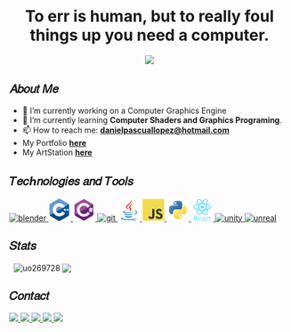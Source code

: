 <h1 align="center">To err is human, but to really foul things up you need a computer.</h1>


<p align="center">
  <img src="https://i.imgur.com/drLq9Cj.gif">

</p>

<h2>𝐴𝑏𝑜𝑢𝑡 𝑀𝑒</h2>
<ul>
  <li>🔭 I’m currently working on a Computer Graphics Engine</li>
  <li>🌱 I’m currently learning <b>Computer Shaders and Graphics Programing</b>.</li>
  <li>📫 How to reach me: <b><a href="mailto:danielpascuallopez@hotmail.com">danielpascuallopez@hotmail.com</a></b></li>
  <li>My Portfolio <b><a href="https://pascualdaniel.github.io/">here</a></b></li>
  <li>My ArtStation <b><a href="https://www.artstation.com/pascualdaniel">here</a></b></li>
</ul>


<p align="left">
</p>

<h2 align="left">𝑇𝑒𝑐ℎ𝑛𝑜𝑙𝑜𝑔𝑖𝑒𝑠 𝑎𝑛𝑑 𝑇𝑜𝑜𝑙𝑠</h2>

<p align="left"> <a href="https://www.blender.org/" target="_blank" rel="noreferrer"> <img src="https://download.blender.org/branding/community/blender_community_badge_white.svg" alt="blender" width="40" height="40"/> </a> <a href="https://www.w3schools.com/cpp/" target="_blank" rel="noreferrer"> <img src="https://raw.githubusercontent.com/devicons/devicon/master/icons/cplusplus/cplusplus-original.svg" alt="cplusplus" width="40" height="40"/> </a> <a href="https://www.w3schools.com/cs/" target="_blank" rel="noreferrer"> <img src="https://raw.githubusercontent.com/devicons/devicon/master/icons/csharp/csharp-original.svg" alt="csharp" width="40" height="40"/> </a> <a href="https://git-scm.com/" target="_blank" rel="noreferrer"> <img src="https://www.vectorlogo.zone/logos/git-scm/git-scm-icon.svg" alt="git" width="40" height="40"/> </a> <a href="https://www.java.com" target="_blank" rel="noreferrer"> <img src="https://raw.githubusercontent.com/devicons/devicon/master/icons/java/java-original.svg" alt="java" width="40" height="40"/> </a> <a href="https://developer.mozilla.org/en-US/docs/Web/JavaScript" target="_blank" rel="noreferrer"> <img src="https://raw.githubusercontent.com/devicons/devicon/master/icons/javascript/javascript-original.svg" alt="javascript" width="40" height="40"/> </a> <a href="https://www.python.org" target="_blank" rel="noreferrer"> <img src="https://raw.githubusercontent.com/devicons/devicon/master/icons/python/python-original.svg" alt="python" width="40" height="40"/> </a> <a href="https://reactjs.org/" target="_blank" rel="noreferrer"> <img src="https://raw.githubusercontent.com/devicons/devicon/master/icons/react/react-original-wordmark.svg" alt="react" width="40" height="40"/> </a> <a href="https://unity.com/" target="_blank" rel="noreferrer"> <img src="https://www.vectorlogo.zone/logos/unity3d/unity3d-icon.svg" alt="unity" width="40" height="40"/> </a> <a href="https://unrealengine.com/" target="_blank" rel="noreferrer"> <img src="https://raw.githubusercontent.com/kenangundogan/fontisto/036b7eca71aab1bef8e6a0518f7329f13ed62f6b/icons/svg/brand/unreal-engine.svg" alt="unreal" width="40" height="40"/> </a> </p>

<h2>𝑆𝑡𝑎𝑡𝑠</h2>
<p align="left">&nbsp;
<img height="180em" align="center" src="https://github-readme-stats.vercel.app/api?username=PascualDaniel&show_icons=true&theme=dracula&hide_border=true&locale=en" alt="uo269728" />
<img height="180em" align="center" src="https://github-readme-stats.vercel.app/api/top-langs/?username=PascualDaniel&layout=compact&theme=dracula&hide_border=true&hide=css,html&langs_count=8">
</p>


<h2>𝐶𝑜𝑛𝑡𝑎𝑐𝑡</h2>

<div>
  <a href="https://www.linkedin.com/in/daniel-pascual-lopez-600170254/"_blank">
  <img src="https://img.shields.io/badge/LinkedIn-0077B5?style=for-the-badge&logo=linkedin&logoColor=white">
  </a>
  
  <a href="mailto:danielpascuallopez@hotmail.com">
  <img src="https://img.shields.io/badge/Microsoft_Outlook-0078D4?style=for-the-badge&logo=microsoft-outlook&logoColor=white" target="_blank">
  </a>
  
  <a href="https://paxcu.itch.io">
  <img src="https://img.shields.io/badge/Itch.io-FA5C5C?style=for-the-badge&logo=itchdotio&logoColor=white" target="_blank">
  </a>
  
  <a href="https://steamcommunity.com/profiles/76561198075286071/">
  <img src="https://img.shields.io/badge/Steam-000000?style=for-the-badge&logo=steam&logoColor=white" target="_blank">
  </a>
  
   <a href="https://open.spotify.com/user/mpmptnkij146rohotqftwjlm1?si=2f6dd2a35cb94a78">
  <img src="https://img.shields.io/badge/Spotify-1ED760?&style=for-the-badge&logo=spotify&logoColor=white" target="_blank">
  </a>
</div>

